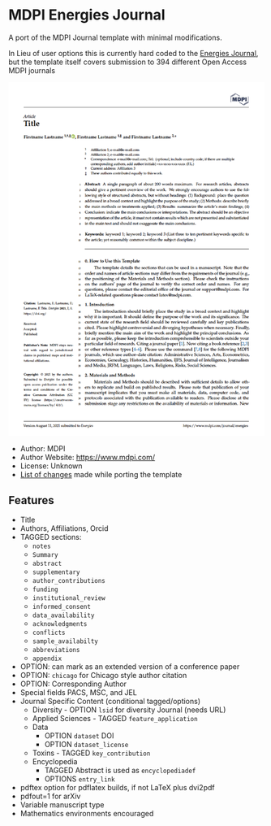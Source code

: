 # MDPI Energies Journal

A port of the MDPI Journal template with minimal modifications.

In Lieu of user options this is currently hard coded to the [Energies Journal](https://www.mdpi.com/journal/energies), but the template itself covers submission to 394 different Open Access MDPI journals

<img src="thumbnail.png" />

- Author: MDPI
- Author Website: https://www.mdpi.com/
- License: Unknown
- [List of changes](PORT.md) made while porting the template

## Features

- Title
- Authors, Affiliations, Orcid
- TAGGED sections:
  - `notes`
  - `Summary`
  - `abstract`
  - `supplementary`
  - `author_contributions`
  - `funding`
  - `institutional_review`
  - `informed_consent`
  - `data_availability`
  - `acknowledgments`
  - `conflicts`
  - `sample_availabilty`
  - `abbreviations`
  - `appendix`
- OPTION: can mark as an extended version of a conference paper
- OPTION: `chicago` for Chicago style author citation
- OPTION: Corresponding Author
- Special fields PACS, MSC, and JEL
- Journal Specific Content (conditional tagged/options)
  - Diversity - OPTION `lsid` for diversity Journal (needs URL)
  - Applied Sciences - TAGGED `feature_application`
  - Data
    - OPTION `dataset` DOI
    - OPTION `dataset_license`
  - Toxins - TAGGED `key_contribution`
  - Encyclopedia
    - TAGGED Abstract is used as `encyclopediadef`
    - OPTIONS `entry_link`
- pdftex option for pdflatex builds, if not LaTeX plus dvi2pdf
- pdfout=1 for arXiv
- Variable manuscript type
- Mathematics environments encouraged
